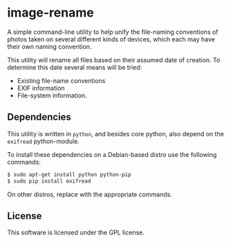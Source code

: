
# image-rename

A simple command-line utility to help unify the file-naming
conventions of photos taken on several different kinds of devices,
which each may have their own naming convention.

This utility will rename all files based on their assumed date of
creation. To determine this date several means will be tried:

* Existing file-name conventions
* EXIF information
* File-system information.

## Dependencies

This utility is written in `python`, and besides core python, also
depend on the `exifread` python-module.

To install these dependencies on a Debian-based distro use the
following commands:

````sh
$ sudo apt-get install python python-pip
$ sudo pip install exifread
````

On other distros, replace with the appropriate commands.

## License

This software is licensed under the GPL license.
